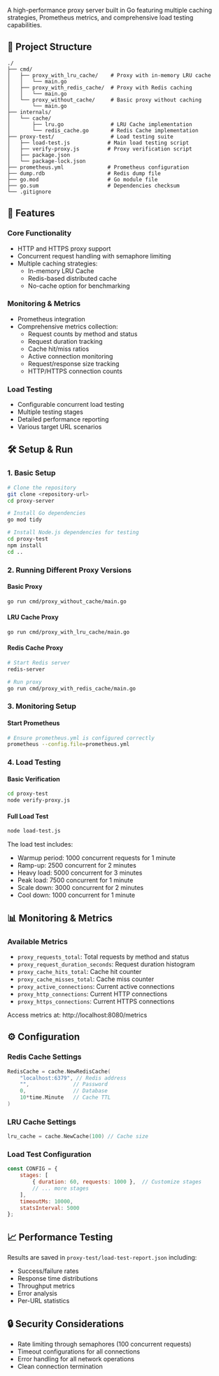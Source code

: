 A high-performance proxy server built in Go featuring multiple caching strategies, Prometheus metrics, and comprehensive load testing capabilities.

## 📂 Project Structure

```
./
├── cmd/
│   ├── proxy_with_lru_cache/    # Proxy with in-memory LRU cache
│   │   └── main.go
│   ├── proxy_with_redis_cache/  # Proxy with Redis caching
│   │   └── main.go
│   └── proxy_without_cache/     # Basic proxy without caching
│       └── main.go
├── internals/
│   └── cache/
│       ├── lru.go               # LRU Cache implementation
│       └── redis_cache.go       # Redis Cache implementation
├── proxy-test/                  # Load testing suite
│   ├── load-test.js            # Main load testing script
│   ├── verify-proxy.js         # Proxy verification script
│   ├── package.json
│   └── package-lock.json
├── prometheus.yml              # Prometheus configuration
├── dump.rdb                    # Redis dump file
├── go.mod                      # Go module file
├── go.sum                      # Dependencies checksum
└── .gitignore
```

## 🚀 Features

### Core Functionality
- HTTP and HTTPS proxy support
- Concurrent request handling with semaphore limiting
- Multiple caching strategies:
  - In-memory LRU Cache
  - Redis-based distributed cache
  - No-cache option for benchmarking

### Monitoring & Metrics
- Prometheus integration
- Comprehensive metrics collection:
  - Request counts by method and status
  - Request duration tracking
  - Cache hit/miss ratios
  - Active connection monitoring
  - Request/response size tracking
  - HTTP/HTTPS connection counts

### Load Testing
- Configurable concurrent load testing
- Multiple testing stages
- Detailed performance reporting
- Various target URL scenarios

## 🛠️ Setup & Run

### 1. Basic Setup
```bash
# Clone the repository
git clone <repository-url>
cd proxy-server

# Install Go dependencies
go mod tidy

# Install Node.js dependencies for testing
cd proxy-test
npm install
cd ..
```

### 2. Running Different Proxy Versions

#### Basic Proxy
```bash
go run cmd/proxy_without_cache/main.go
```

#### LRU Cache Proxy
```bash
go run cmd/proxy_with_lru_cache/main.go
```

#### Redis Cache Proxy
```bash
# Start Redis server
redis-server

# Run proxy
go run cmd/proxy_with_redis_cache/main.go
```

### 3. Monitoring Setup

#### Start Prometheus
```bash
# Ensure prometheus.yml is configured correctly
prometheus --config.file=prometheus.yml
```

### 4. Load Testing

#### Basic Verification
```bash
cd proxy-test
node verify-proxy.js
```

#### Full Load Test
```bash
node load-test.js
```

The load test includes:
- Warmup period: 1000 concurrent requests for 1 minute
- Ramp-up: 2500 concurrent for 2 minutes
- Heavy load: 5000 concurrent for 3 minutes
- Peak load: 7500 concurrent for 1 minute
- Scale down: 3000 concurrent for 2 minutes
- Cool down: 1000 concurrent for 1 minute

## 📊 Monitoring & Metrics

### Available Metrics
- `proxy_requests_total`: Total requests by method and status
- `proxy_request_duration_seconds`: Request duration histogram
- `proxy_cache_hits_total`: Cache hit counter
- `proxy_cache_misses_total`: Cache miss counter
- `proxy_active_connections`: Current active connections
- `proxy_http_connections`: Current HTTP connections
- `proxy_https_connections`: Current HTTPS connections

Access metrics at: http://localhost:8080/metrics

## ⚙️ Configuration

### Redis Cache Settings
```go
RedisCache = cache.NewRedisCache(
    "localhost:6379", // Redis address
    "",              // Password
    0,               // Database
    10*time.Minute   // Cache TTL
)
```

### LRU Cache Settings
```go
lru_cache = cache.NewCache(100) // Cache size
```

### Load Test Configuration
```javascript
const CONFIG = {
    stages: [
        { duration: 60, requests: 1000 },  // Customize stages
        // ... more stages
    ],
    timeoutMs: 10000,
    statsInterval: 5000
};
```

## 📈 Performance Testing

Results are saved in `proxy-test/load-test-report.json` including:
- Success/failure rates
- Response time distributions
- Throughput metrics
- Error analysis
- Per-URL statistics

## 🔒 Security Considerations

- Rate limiting through semaphores (100 concurrent requests)
- Timeout configurations for all connections
- Error handling for all network operations
- Clean connection termination